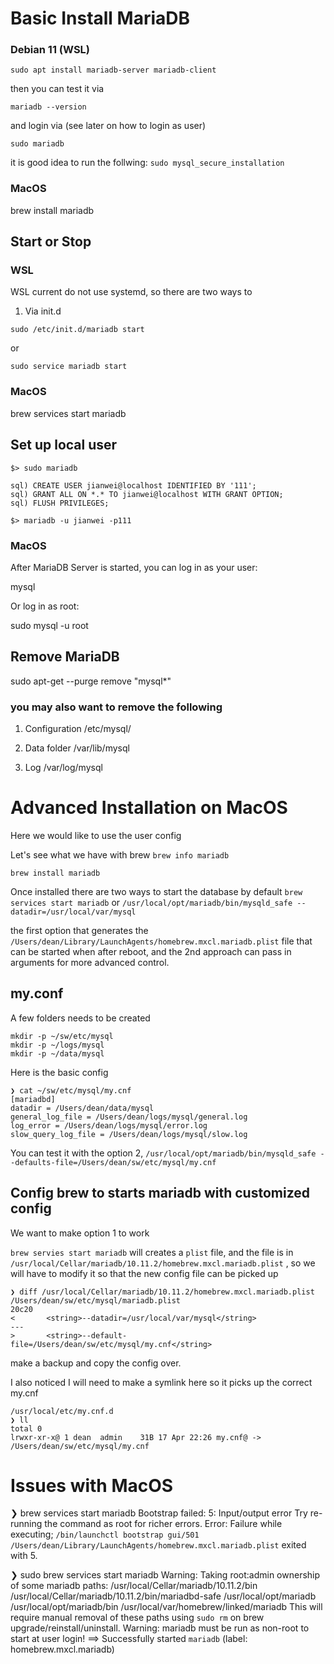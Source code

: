 



# Basic Install MariaDB


### Debian 11 (WSL)

```
sudo apt install mariadb-server mariadb-client
```
then you can test it via

```
mariadb --version
```

and login via (see later on how to login as user)

`sudo mariadb`

it is good idea to run the follwing:
`sudo mysql_secure_installation`

### MacOS
brew install mariadb


## Start or Stop
### WSL
WSL current do not use systemd, so there are two ways to
1. Via init.d
```
sudo /etc/init.d/mariadb start
```

or 
```
sudo service mariadb start
```
### MacOS
brew services start mariadb

## Set up local user

```
$> sudo mariadb

sql) CREATE USER jianwei@localhost IDENTIFIED BY '111';
sql) GRANT ALL ON *.* TO jianwei@localhost WITH GRANT OPTION;
sql) FLUSH PRIVILEGES;

$> mariadb -u jianwei -p111
```

### MacOS
After MariaDB Server is started, you can log in as your user:

mysql

Or log in as root:

sudo mysql -u root


## Remove MariaDB

sudo apt-get  --purge remove "mysql*"

### you may also want to remove the following

1. Configuration
/etc/mysql/

2. Data folder
/var/lib/mysql

3. Log
/var/log/mysql


# Advanced Installation on MacOS
Here we would like to use the user config

Let's see what we have with brew
`brew info mariadb`

`brew install mariadb`

Once installed there are two ways to start the database by default
`brew services start mariadb`
or
`/usr/local/opt/mariadb/bin/mysqld_safe --datadir=/usr/local/var/mysql`

the first option that generates the `/Users/dean/Library/LaunchAgents/homebrew.mxcl.mariadb.plist` file that can be started when after reboot, and the 2nd approach can pass in arguments for more advanced control.

## my.conf
A few folders needs to be created
```
mkdir -p ~/sw/etc/mysql
mkdir -p ~/logs/mysql
mkdir -p ~/data/mysql
```
Here is the basic config
```
❯ cat ~/sw/etc/mysql/my.cnf
[mariadbd]
datadir = /Users/dean/data/mysql
general_log_file = /Users/dean/logs/mysql/general.log
log_error = /Users/dean/logs/mysql/error.log
slow_query_log_file = /Users/dean/logs/mysql/slow.log
```
You can test it with the option 2,
`/usr/local/opt/mariadb/bin/mysqld_safe --defaults-file=/Users/dean/sw/etc/mysql/my.cnf`

## Config brew to starts mariadb with customized config
We want to make option 1 to work

`brew servies start mariadb`  will creates a `plist` file, and the file is in `/usr/local/Cellar/mariadb/10.11.2/homebrew.mxcl.mariadb.plist` , so we will have to modify it so that the new config file can be picked up

```
❯ diff /usr/local/Cellar/mariadb/10.11.2/homebrew.mxcl.mariadb.plist /Users/dean/sw/etc/mysql/mariadb.plist
20c20
< 		<string>--datadir=/usr/local/var/mysql</string>
---
> 		<string>--default-file=/Users/dean/sw/etc/mysql/my.cnf</string>
```

make a backup and copy the config over.

I also noticed I will need to make a symlink here so it picks up the correct my.cnf
```
/usr/local/etc/my.cnf.d
❯ ll
total 0
lrwxr-xr-x@ 1 dean  admin    31B 17 Apr 22:26 my.cnf@ -> /Users/dean/sw/etc/mysql/my.cnf

```




# Issues with MacOS
❯ brew services start mariadb
Bootstrap failed: 5: Input/output error
Try re-running the command as root for richer errors.
Error: Failure while executing; `/bin/launchctl bootstrap gui/501 /Users/dean/Library/LaunchAgents/homebrew.mxcl.mariadb.plist` exited with 5.







❯ sudo brew services start mariadb
Warning: Taking root:admin ownership of some mariadb paths:
  /usr/local/Cellar/mariadb/10.11.2/bin
  /usr/local/Cellar/mariadb/10.11.2/bin/mariadbd-safe
  /usr/local/opt/mariadb
  /usr/local/opt/mariadb/bin
  /usr/local/var/homebrew/linked/mariadb
This will require manual removal of these paths using `sudo rm` on
brew upgrade/reinstall/uninstall.
Warning: mariadb must be run as non-root to start at user login!
==> Successfully started `mariadb` (label: homebrew.mxcl.mariadb)
